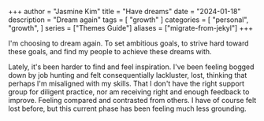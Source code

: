 +++
author = "Jasmine Kim"
title = "Have dreams"
date = "2024-01-18"
description = "Dream again"
tags = [
  "growth"
]
categories = [
  "personal",
  "growth",
]
series = ["Themes Guide"]
aliases = ["migrate-from-jekyl"]
+++

I'm choosing to dream again. To set ambitious goals, to strive hard toward these goals, and find my people to achieve these dreams with.

Lately, it's been harder to find and feel inspiration. I've been feeling bogged down by job hunting and felt consequentially lackluster, lost, thinking that perhaps I'm misaligned with my skills. That I don't have the right support group for diligent practice, nor am receiving right and enough feedback to improve. Feeling compared and contrasted from others. I have of course felt lost before, but this current phase has been feeling much less grounding.
